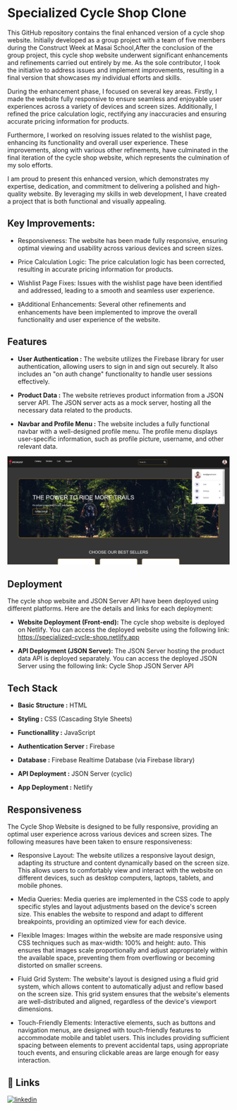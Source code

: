 
# Specialized Cycle Shop Clone 

This GitHub repository contains the final enhanced version of a cycle shop website. Initially developed as a group project with a team of five members during the Construct Week at Masai School,After the conclusion of the group project, this cycle shop website underwent significant enhancements and refinements carried out entirely by me. As the sole contributor, I took the initiative to address issues and implement improvements, resulting in a final version that showcases my individual efforts and skills.

During the enhancement phase, I focused on several key areas. Firstly, I made the website fully responsive to ensure seamless and enjoyable user experiences across a variety of devices and screen sizes. Additionally, I refined the price calculation logic, rectifying any inaccuracies and ensuring accurate pricing information for products.

Furthermore, I worked on resolving issues related to the wishlist page, enhancing its functionality and overall user experience. These improvements, along with various other refinements, have culminated in the final iteration of the cycle shop website, which represents the culmination of my solo efforts.

I am proud to present this enhanced version, which demonstrates my expertise, dedication, and commitment to delivering a polished and high-quality website. By leveraging my skills in web development, I have created a project that is both functional and visually appealing.

## Key Improvements:

  - Responsiveness: The website has been made fully responsive, ensuring optimal viewing and usability across various devices and screen sizes.
    
  - Price Calculation Logic: The price calculation logic has been corrected, resulting in accurate pricing information for products.
    
  - Wishlist Page Fixes: Issues with the wishlist page have been identified and addressed, leading to a smooth and seamless user experience.
    
  - इAdditional Enhancements: Several other refinements and enhancements have been implemented to improve the overall functionality and user experience of the website.


## Features

- **User Authentication :** The website utilizes the Firebase library for user authentication, allowing users to sign in and sign out securely. It also includes an "on auth change" functionality to handle user sessions effectively. 
 
- **Product Data :** The website retrieves product information from a JSON server API. The JSON server acts as a mock server, hosting all the necessary data related to the products.
  
- **Navbar and Profile Menu :** The website includes a fully functional navbar with a well-designed profile menu. The profile menu displays user-specific information, such as profile picture, username, and other relevant data.

![](/Images/Screenshots/Navn%20Profile%20Info%20Menu%20Screenshot.png)





## Deployment

The cycle shop website and JSON Server API have been deployed using different platforms. Here are the details and links for each deployment:

- **Website Deployment (Front-end):** The cycle shop website is deployed on Netlify. You can access the deployed website using the following link: https://specialized-cycle-shop.netlify.app

- **API Deployment (JSON Server):** The JSON Server hosting the product data API is deployed separately. You can access the deployed JSON Server using the following link: Cycle Shop JSON Server API





## Tech Stack

- **Basic Structure :** HTML

- **Styling :** CSS (Cascading Style Sheets)

- **Functionallity :** JavaScript

- **Authentication Server :** Firebase 

- **Database :** Firebase Realtime Database (via Firebase library)

- **API Deployment :** JSON Server (cyclic)

- **App Deployment :** Netlify





## Responsiveness

The Cycle Shop Website is designed to be fully responsive, providing an optimal user experience across various devices and screen sizes. The following measures have been taken to ensure responsiveness:

- Responsive Layout: The website utilizes a responsive layout design, adapting its structure and content dynamically based on the screen size. This allows users to comfortably view and interact with the website on different devices, such as desktop computers, laptops, tablets, and mobile phones.

- Media Queries: Media queries are implemented in the CSS code to apply specific styles and layout adjustments based on the device's screen size. This enables the website to respond and adapt to different breakpoints, providing an optimized view for each device.
   
- Flexible Images: Images within the website are made responsive using CSS techniques such as max-width: 100% and height: auto. This ensures that images scale proportionally and adjust appropriately within the available space, preventing them from overflowing or becoming distorted on smaller screens.

- Fluid Grid System: The website's layout is designed using a fluid grid system, which allows content to automatically adjust and reflow based on the screen size. This grid system ensures that the website's elements are well-distributed and aligned, regardless of the device's viewport dimensions.

- Touch-Friendly Elements: Interactive elements, such as buttons and navigation menus, are designed with touch-friendly features to accommodate mobile and tablet users. This includes providing sufficient spacing between elements to prevent accidental taps, using appropriate touch events, and ensuring clickable areas are large enough for easy interaction.





## 🔗 Links
[![linkedin](https://img.shields.io/badge/linkedin-0A66C2?style=for-the-badge&logo=linkedin&logoColor=white)](https://www.linkedin.com/in/yagpath-mishra-3a678618b)



